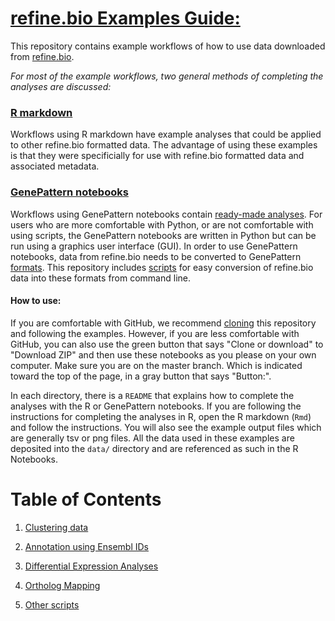 # <u>refine.bio Examples Guide: </u>
This repository contains example workflows of how to use data downloaded from 
[refine.bio](https://www.refine.bio).

*For most of the example workflows, two general methods of completing the analyses are discussed:*  

### [R markdown](https://rmarkdown.rstudio.com/articles_intro.html)  
Workflows using R markdown have example analyses that could be applied to other refine.bio formatted data. The advantage of using 
these examples is that they were specificially for use with refine.bio formatted data and associated metadata. 

### [GenePattern notebooks](http://genepattern-notebook.org/example-notebooks/)
Workflows using GenePattern notebooks contain 
[ready-made analyses](http://genepattern-notebook.org/example-notebooks/).
For users who are more comfortable with Python, or are not comfortable with 
using scripts, the GenePattern notebooks are written in Python but can be 
run using a graphics user interface (GUI).
In order to use GenePattern notebooks, data from refine.bio needs to be converted 
to GenePattern 
[formats](http://software.broadinstitute.org/cancer/software/genepattern/file-formats-guide). 
This repository includes
[scripts](https://github.com/AlexsLemonade/refinebio-examples/blob/master/scripts/) for easy conversion of refine.bio data into these formats from 
command line.

#### How to use: 

If you are comfortable with GitHub, we recommend [cloning](https://help.github.com/articles/cloning-a-repository/)
this repository and following the examples. 
However, if you are less comfortable with GitHub, you can also use the green button that says 
"Clone or download" to "Download ZIP" and then use these notebooks as you please 
on your own computer. Make sure you are on the master branch. Which is indicated toward the top 
of the page, in a gray button that says "Button:".

In each directory, there is a `README` that explains how to complete the analyses
with the R or GenePattern notebooks. If you are following the instructions for completing 
the analyses in R, open the R markdown (`Rmd`) and follow the instructions. 
You will also see the example output files which are generally tsv or png files.
All the data used in these examples are deposited into the `data/` 
directory and are referenced as such in the R Notebooks.

# Table of Contents

1. [Clustering data](https://github.com/AlexsLemonade/refinebio-examples/blob/master/clustering) 
  
2. [Annotation using Ensembl IDs](https://github.com/AlexsLemonade/refinebio-examples/blob/master/ensembl-id-convert)  
  
3. [Differential Expression Analyses](https://github.com/AlexsLemonade/refinebio-examples/blob/master/differential-expression) 
  
4. [Ortholog Mapping](https://github.com/AlexsLemonade/refinebio-examples/blob/master/ortholog-mapping)  
  
5. [Other scripts](https://github.com/AlexsLemonade/refinebio-examples/blob/master/scripts) 

